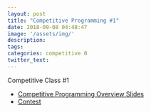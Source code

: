 ```yaml
---
layout: post
title: "Competitive Programming #1"
date: 2018-09-08 04:48:47
image: '/assets/img/'
description:
tags:
categories: competitive 0
twitter_text:
---
```



Competitive Class #1

* [Competitive Programming Overview Slides](https://docs.google.com/presentation/d/1N5Ux39iMofP87Y5eGV4rHhqhhyZhfk67wDrxqxnZt24/edit?usp=sharing)
* [Contest](https://a2oj.com/contest?ID=37589)
